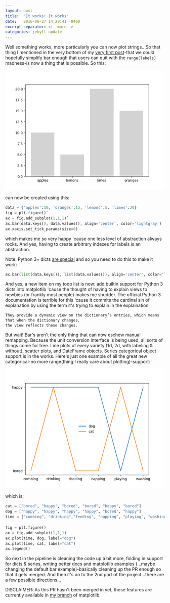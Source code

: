 ```yaml
---
layout: post
title:  "It works! It works"
date:   2016-06-27 14:20:41 -0400
excerpt_separator: <!--more-->
categories: jekyll update
---
```


Well something works, more particularly you can now plot strings...So that thing 
I mentioned in the very bottom of my [very first post](jekyll/update/2016/05/03/better_axis.html)-that we could hopefully simplify bar enough that users can quit with the `range(labels)` madness-is now a thing that is possible. So this:

![bar2](/assets/figs/bar2.png)

can now be created using this:
<!--more-->

```python
data = {'apples':10, 'oranges':15, 'lemons':5, 'limes':20}
fig = plt.figure()`
ax = fig.add_subplot(1,1,1)`
ax.bar(data.keys(), data.values(), align='center', color='lightgray')
ax.xaxis.set_tick_params(size=0)
```
which makes me so very happy 'cause one less level of abstraction always rocks. And yes, 
having to create arbitrary indexes for labels is an abstraction.

Note: Python 3+ dicts [are special](https://docs.python.org/3/library/stdtypes.html#dictionary-view-objects) and 
so you need to do this to make it work:
```python
ax.bar(list(data.keys()), list(data.values()), align='center', color='lightgray')
```
And yes, a new item on my todo list is now: add builtin support for Python 3 dicts into matplotlib 'cause the thought 
of having to explain views to newbies (or frankly most people) makes me shudder. The official Python 3 documentation 
is terrible for this 'cause it commits the cardinal sin of explanation by using the term it's trying to 
explain in the explaination:
```
They provide a dynamic view on the dictionary’s entries, which means that when the dictionary changes, 
the view reflects these changes.
```

But wait! Bar's aren't the only thing that can now eschew manual remapping. Because the unit conversion interface is being used, all sorts of things come for free. Line plots of every variety (1d, 2d, with labeling & without), scatter plots, and DateFrame objects. Series categorical object support is in the works. Here's just one example of all the great new categorical-no more range(thing I really care about plotting)-support:

![pets](/assets/figs/pets.png)

which is:

```python
cat = ["bored", "happy", "bored", "bored", "happy", "bored"]
dog = ["happy", "happy", "happy", "happy", "bored", "happy"]
time = ["combing", "drinking","feeding", "napping", "playing", "washing"]

fig = plt.figure()
ax = fig.add_subplot(1,1,1)
ax.plot(time, dog, label="dog")
ax.plot(time, cat, label="cat")
ax.legend()
```

So next in the pipeline is cleaning the code up a bit more, folding in support for dicts & series, writing better docs and matplotlib examples (...maybe changing the default bar example)-basically cleaning up the PR enough so that it gets merged. And then it's on to the 2nd part of the project...there are a few possible directions...

DISCLAIMER: As this PR hasn't been merged in yet, these features are currently available in [my branch](https://github.com/story645/matplotlib) of matplotlib. 
